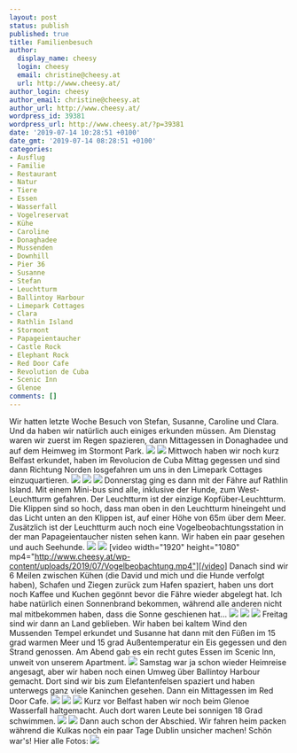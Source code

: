 ```yaml
---
layout: post
status: publish
published: true
title: Familienbesuch
author:
  display_name: cheesy
  login: cheesy
  email: christine@cheesy.at
  url: http://www.cheesy.at/
author_login: cheesy
author_email: christine@cheesy.at
author_url: http://www.cheesy.at/
wordpress_id: 39381
wordpress_url: http://www.cheesy.at/?p=39381
date: '2019-07-14 10:28:51 +0100'
date_gmt: '2019-07-14 08:28:51 +0100'
categories:
- Ausflug
- Familie
- Restaurant
- Natur
- Tiere
- Essen
- Wasserfall
- Vogelreservat
- Kühe
- Caroline
- Donaghadee
- Mussenden
- Downhill
- Pier 36
- Susanne
- Stefan
- Leuchtturm
- Ballintoy Harbour
- Limepark Cottages
- Clara
- Rathlin Island
- Stormont
- Papageientaucher
- Castle Rock
- Elephant Rock
- Red Door Cafe
- Revolution de Cuba
- Scenic Inn
- Glenoe
comments: []
---
```

Wir hatten letzte Woche Besuch von Stefan, Susanne, Caroline und Clara. Und da haben wir natürlich auch einiges erkunden müssen.
Am Dienstag waren wir zuerst im Regen spazieren, dann Mittagessen in Donaghadee und auf dem Heimweg im Stormont Park.
![](http://www.cheesy.at/wp-content/uploads/KulkasZuBesuch-3.jpg)
![](http://www.cheesy.at/wp-content/uploads/KulkasZuBesuch-6.jpg)
Mittwoch haben wir noch kurz Belfast erkundet, haben im Revolucion de Cuba Mittag gegessen und sind dann Richtung Norden losgefahren um uns in den Limepark Cottages einzuquartieren.
![](http://www.cheesy.at/wp-content/uploads/KulkasZuBesuch-6b.jpeg)
![](http://www.cheesy.at/wp-content/uploads/KulkasZuBesuch-6a.jpg)
![](http://www.cheesy.at/wp-content/uploads/KulkasZuBesuch-7b.jpeg)
Donnerstag ging es dann mit der Fähre auf Rathlin Island. Mit einem Mini-bus sind alle, inklusive der Hunde, zum West-Leuchtturm gefahren. Der Leuchtturm ist der einzige Kopfüber-Leuchtturm. Die Klippen sind so hoch, dass man oben in den Leuchtturm hineingeht und das Licht unten an den Klippen ist, auf einer Höhe von 65m über dem Meer. Zusätzlich ist der Leuchtturm auch noch eine Vogelbeobachtungsstation in der man Papageientaucher nisten sehen kann. Wir haben ein paar gesehen und auch Seehunde.
![](http://www.cheesy.at/wp-content/uploads/KulkasZuBesuch-12.jpg)
![](http://www.cheesy.at/wp-content/uploads/KulkasZuBesuch-13.jpg)
[video width="1920" height="1080" mp4="http://www.cheesy.at/wp-content/uploads/2019/07/Vogelbeobachtung.mp4"][/video]
Danach sind wir 6 Meilen zwischen Kühen (die David und mich und die Hunde verfolgt haben), Schafen und Ziegen zurück zum Hafen spaziert, haben uns dort noch Kaffee und Kuchen gegönnt bevor die Fähre wieder abgelegt hat. Ich habe natürlich einen Sonnenbrand bekommen, während alle anderen nicht mal mitbekommen haben, dass die Sonne geschienen hat...
![](http://www.cheesy.at/wp-content/uploads/KulkasZuBesuch-18.jpg)
![](http://www.cheesy.at/wp-content/uploads/KulkasZuBesuch-20.jpg)
![](http://www.cheesy.at/wp-content/uploads/KulkasZuBesuch-26.jpg)
Freitag sind wir dann an Land geblieben. Wir haben bei kaltem Wind den Mussenden Tempel erkundet und Susanne hat dann mit den Füßen im 15 grad warmen Meer und 15 grad Außentemperatur ein Eis gegessen und den Strand genossen. Am Abend gab es ein recht gutes Essen im Scenic Inn, unweit von unserem Apartment.
![](http://www.cheesy.at/wp-content/uploads/KulkasZuBesuch-30.jpg)
Samstag war ja schon wieder Heimreise angesagt, aber wir haben noch einen Umweg über Ballintoy Harbour gemacht. Dort sind wir bis zum Elefantenfelsen spaziert und haben unterwegs ganz viele Kaninchen gesehen. Dann ein Mittagessen im Red Door Cafe.
![](http://www.cheesy.at/wp-content/uploads/KulkasZuBesuch-35.jpg)
![](http://www.cheesy.at/wp-content/uploads/KulkasZuBesuch-40.jpg)
![](http://www.cheesy.at/wp-content/uploads/KulkasZuBesuch-43.jpg)
Kurz vor Belfast haben wir noch beim Glenoe Wasserfall haltgemacht. Auch dort waren Leute bei sonnigen 18 Grad schwimmen.
![](http://www.cheesy.at/wp-content/uploads/KulkasZuBesuch-46.jpg)
![](http://www.cheesy.at/wp-content/uploads/KulkasZuBesuch-44.jpg)
Dann auch schon der Abschied. Wir fahren heim packen während die Kulkas noch ein paar Tage Dublin unsicher machen!
Schön war's!
Hier alle Fotos:
[![](http://www.cheesy.at/wp-content/uploads/KulkasZuBesuch-22.jpeg)](http://www.cheesy.at/fotos/ausfluege/kulkas-zu-besuch/)
